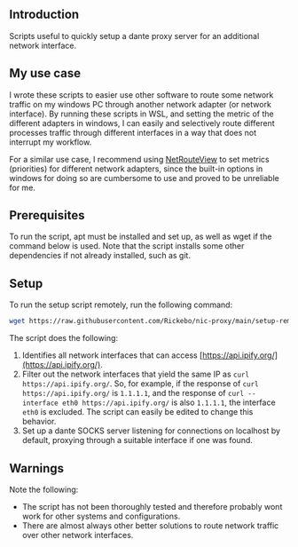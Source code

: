 ## Introduction

Scripts useful to quickly setup a dante proxy server for an additional network interface.

## My use case

I wrote these scripts to easier use other software to route some network traffic on my windows PC through another
network adapter (or network interface). By running these scripts in WSL, and setting the metric of the different
adapters in windows, I can easily and selectively route different processes traffic through different interfaces in a
way that does not interrupt my workflow.

For a similar use case, I recommend using [NetRouteView](https://www.nirsoft.net/utils/network_route_view.html) to set
metrics (priorities) for different network adapters, since the built-in options in windows for doing so are cumbersome
to use and proved to be unreliable for me.

## Prerequisites

To run the script, apt must be installed and set up, as well as wget if the command below is used. Note that the script
installs some other dependencies if not already installed, such as git. 

## Setup

To run the setup script remotely, run the following command:

```bash
wget https://raw.githubusercontent.com/Rickebo/nic-proxy/main/setup-remote.sh; sudo bash ./setup-remote.sh
```

The script does the following:
1. Identifies all network interfaces that can access [https://api.ipify.org/](https://api.ipify.org/).
2. Filter out the network interfaces that yield the same IP as ``curl https://api.ipify.org/``. So, for example, if the
   response of ``curl https://api.ipify.org/`` is ``1.1.1.1``, and the response of ``curl --interface eth0
   https://api.ipify.org/`` is also ``1.1.1.1``, the interface ``eth0`` is excluded. The script can easily be edited to
   change this behavior.
3. Set up a dante SOCKS server listening for connections on localhost by default, proxying through a suitable interface
   if one was found.

## Warnings

Note the following:

- The script has not been thoroughly tested and therefore probably wont work for other systems and configurations.
- There are almost always other better solutions to route network traffic over other network interfaces.
